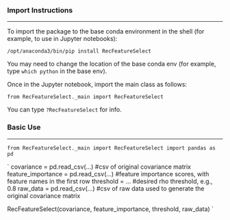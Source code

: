 ### Import Instructions

---

To import the package to the base conda environment in the shell (for example, to use in Jupyter notebooks):

`/opt/anaconda3/bin/pip install RecFeatureSelect`

You may need to change the location of the base conda env (for example, type `which python` in the base env). 

Once in the Jupyter notebook, import the main class as follows:

`from RecFeatureSelect._main import RecFeatureSelect`

You can type `?RecFeatureSelect` for info. 

### Basic Use

---
`
from RecFeatureSelect._main import RecFeatureSelect
import pandas as pd
`

`
covariance = pd.read_csv(...) #csv of original covariance matrix
feature_importance = pd.read_csv(...) #feature importance scores, with feature names in the first row
threshold = ... #desired rho threshold, e.g., 0.8
raw_data = pd.read_csv(...) #csv of raw data used to generate the original covariance matrix

RecFeatureSelect(covariance, feature_importance, threshold, raw_data)
`
